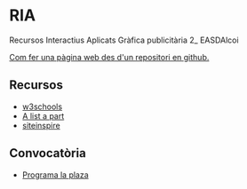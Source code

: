 # RIA
Recursos Interactius Aplicats
Gràfica publicitària 2_ EASDAlcoi

<p><a href="https://medium.com/@vovakuzmenkov/get-a-website-with-github-pages-9151ed636446">Com fer una pàgina web des d'un repositori en github.</a> </p>

<h2>Recursos</h2>
<ul>
  <li><a href="https://www.w3schools.com/">w3schools</a></li>
  <li><a href="https://alistapart.com">A list a part</a></li>
  <li><a href="https://www.siteinspire.com/">siteinspire</a></li>
</ul>
<h2>Convocatòria</h2>
<ul>
  <li><a href="http://programalaplaza.medialab-prado.es/#/home">Programa la plaza</a></li>
</ul>
